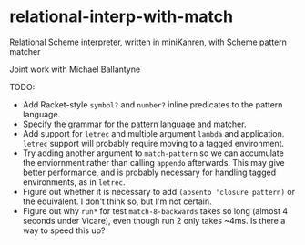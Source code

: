 # relational-interp-with-match
Relational Scheme interpreter, written in miniKanren, with Scheme pattern matcher

Joint work with Michael Ballantyne

TODO:

* Add Racket-style `symbol?` and `number?` inline predicates to the pattern language.
* Specify the grammar for the pattern language and matcher.
* Add support for `letrec` and multiple argument `lambda` and application.  `letrec` support will probably require moving to a tagged environment.
* Try adding another argument to `match-pattern` so we can accumulate the enviornment rather than calling `appendo` afterwards.  This may give better performance, and is probably necessary for handling tagged environments, as in `letrec`.
* Figure out whether it is necessary to add `(absento 'closure pattern)` or the equivalent.  I don't think so, but I'm not certain.
* Figure out why `run*` for test `match-8-backwards` takes so long (almost 4 seconds under Vicare), even though run 2 only takes ~4ms.  Is there a way to speed this up?
